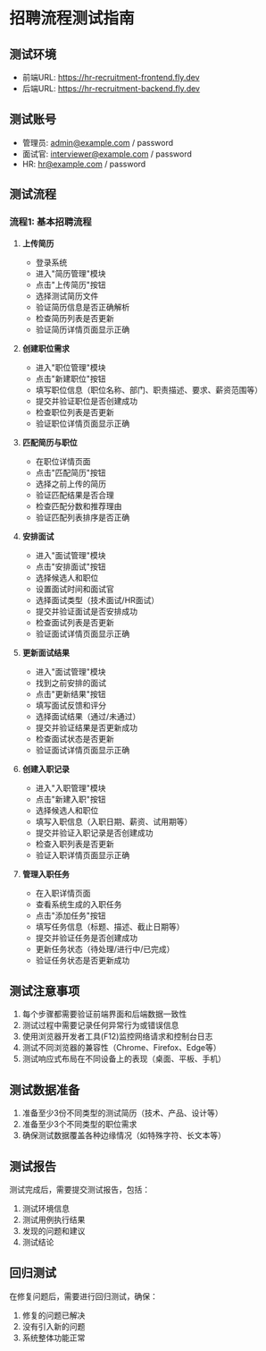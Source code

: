 # 招聘流程测试指南

## 测试环境
- 前端URL: https://hr-recruitment-frontend.fly.dev
- 后端URL: https://hr-recruitment-backend.fly.dev

## 测试账号
- 管理员: admin@example.com / password
- 面试官: interviewer@example.com / password
- HR: hr@example.com / password

## 测试流程

### 流程1: 基本招聘流程
1. **上传简历**
   - 登录系统
   - 进入"简历管理"模块
   - 点击"上传简历"按钮
   - 选择测试简历文件
   - 验证简历信息是否正确解析
   - 检查简历列表是否更新
   - 验证简历详情页面显示正确

2. **创建职位需求**
   - 进入"职位管理"模块
   - 点击"新建职位"按钮
   - 填写职位信息（职位名称、部门、职责描述、要求、薪资范围等）
   - 提交并验证职位是否创建成功
   - 检查职位列表是否更新
   - 验证职位详情页面显示正确

3. **匹配简历与职位**
   - 在职位详情页面
   - 点击"匹配简历"按钮
   - 选择之前上传的简历
   - 验证匹配结果是否合理
   - 检查匹配分数和推荐理由
   - 验证匹配列表排序是否正确

4. **安排面试**
   - 进入"面试管理"模块
   - 点击"安排面试"按钮
   - 选择候选人和职位
   - 设置面试时间和面试官
   - 选择面试类型（技术面试/HR面试）
   - 提交并验证面试是否安排成功
   - 检查面试列表是否更新
   - 验证面试详情页面显示正确

5. **更新面试结果**
   - 进入"面试管理"模块
   - 找到之前安排的面试
   - 点击"更新结果"按钮
   - 填写面试反馈和评分
   - 选择面试结果（通过/未通过）
   - 提交并验证结果是否更新成功
   - 检查面试状态是否更新
   - 验证面试详情页面显示正确

6. **创建入职记录**
   - 进入"入职管理"模块
   - 点击"新建入职"按钮
   - 选择候选人和职位
   - 填写入职信息（入职日期、薪资、试用期等）
   - 提交并验证入职记录是否创建成功
   - 检查入职列表是否更新
   - 验证入职详情页面显示正确

7. **管理入职任务**
   - 在入职详情页面
   - 查看系统生成的入职任务
   - 点击"添加任务"按钮
   - 填写任务信息（标题、描述、截止日期等）
   - 提交并验证任务是否创建成功
   - 更新任务状态（待处理/进行中/已完成）
   - 验证任务状态是否更新成功

## 测试注意事项
1. 每个步骤都需要验证前端界面和后端数据一致性
2. 测试过程中需要记录任何异常行为或错误信息
3. 使用浏览器开发者工具(F12)监控网络请求和控制台日志
4. 测试不同浏览器的兼容性（Chrome、Firefox、Edge等）
5. 测试响应式布局在不同设备上的表现（桌面、平板、手机）

## 测试数据准备
1. 准备至少3份不同类型的测试简历（技术、产品、设计等）
2. 准备至少3个不同类型的职位需求
3. 确保测试数据覆盖各种边缘情况（如特殊字符、长文本等）

## 测试报告
测试完成后，需要提交测试报告，包括：
1. 测试环境信息
2. 测试用例执行结果
3. 发现的问题和建议
4. 测试结论

## 回归测试
在修复问题后，需要进行回归测试，确保：
1. 修复的问题已解决
2. 没有引入新的问题
3. 系统整体功能正常

